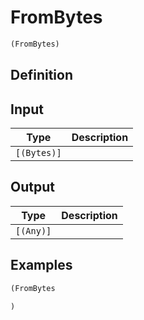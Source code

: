 # FromBytes

```clojure
(FromBytes)
```

## Definition


## Input
| Type | Description |
|------|-------------|
| `[(Bytes)]` |  |


## Output
| Type | Description |
|------|-------------|
| `[(Any)]` |  |


## Examples

```clojure
(FromBytes

)
```
